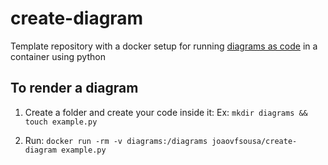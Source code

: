# create-diagram

Template repository with a docker setup for running [diagrams as code](https://diagrams.mingrammer.com/) in a container using python

## To render a diagram

1. Create a folder and create your code inside it: Ex:
`mkdir diagrams && touch example.py`

2. Run: `docker run -rm -v diagrams:/diagrams joaovfsousa/create-diagram example.py`
